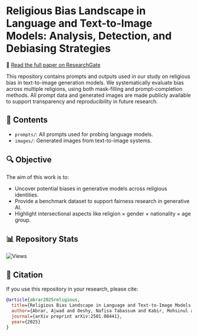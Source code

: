 # Religious Bias Landscape in Language and Text-to-Image Models: Analysis, Detection, and Debiasing Strategies

📄 [Read the full paper on ResearchGate](https://www.researchgate.net/publication/388068111_Religious_Bias_Landscape_in_Language_and_Text-to-Image_Models_Analysis_Detection_and_Debiasing_Strategies)

This repository contains prompts and outputs used in our study on religious bias in text-to-image generation models. We systematically evaluate bias across multiple religions, using both mask-filling and prompt-completion methods. All prompt data and generated images are made publicly available to support transparency and reproducibility in future research.

## 📂 Contents

- `prompts/`: All prompts used for probing language models.
- `images/`: Generated images from text-to-image systems.

## 🔍 Objective

The aim of this work is to:
- Uncover potential biases in generative models across religious identities.
- Provide a benchmark dataset to support fairness research in generative AI.
- Highlight intersectional aspects like religion × gender × nationality × age group.

## 📊 Repository Stats


![Views](https://img.shields.io/badge/Views-1234-blue?logo=github)

## 📄 Citation

If you use this repository in your research, please cite:

```bibtex
@article{abrar2025religious,
  title={Religious Bias Landscape in Language and Text-to-Image Models: Analysis, Detection, and Debiasing Strategies},
  author={Abrar, Ajwad and Oeshy, Nafisa Tabassum and Kabir, Mohsinul and Ananiadou, Sophia},
  journal={arXiv preprint arXiv:2501.08441},
  year={2025}
}
